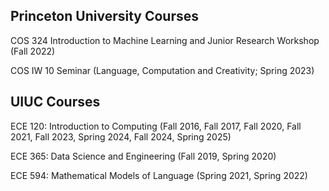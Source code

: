 

## Princeton University Courses
COS 324 Introduction to Machine Learning and Junior Research Workshop (Fall 2022)

COS IW 10 Seminar (Language, Computation and Creativity; Spring 2023)

## UIUC Courses
ECE 120: Introduction to Computing (Fall 2016, Fall 2017, Fall 2020, Fall 2021, Fall 2023, Spring 2024, Fall 2024,  Spring  2025)

ECE 365: Data Science and Engineering (Fall 2019, Spring 2020)

ECE 594: Mathematical Models of Language (Spring 2021, Spring 2022)

